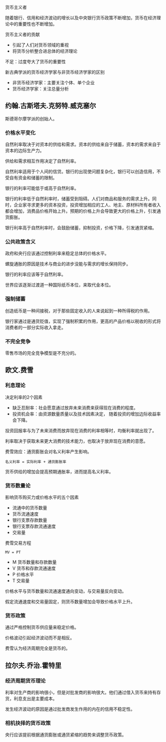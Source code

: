 
货币主义者

随着银行、信用和经济波动的增长以及中央银行货币政策不断增加，货币在经济理论中的重要性也不断增加。

货币主义者的贡献
+ 引起了人们对货币领域的重视
+ 将货币分析整合进总体的经济理论

不足：过度夸大了货币的重要性

新古典学派的货币经济学家与非货币经济学家的区别
+ 非货币经济学家：主要关注个体、单个企业
+ 货币经济学家：关注总量分析

## 约翰.古斯塔夫.克努特.威克塞尔

斯德哥尔摩学派的创始人。

### 价格水平变化

自然利率取决于对资本的供给和需求。资本的供给来自于储蓄，资本的需求来自于资本的边际生产力。

供给和需求相互作用决定了自然利率。

自然利率适用于个人间的信贷。银行的出现使问题复杂化，银行可以创造信用，不受自有资金和储蓄的限制。

银行的利率可能低于或高于自然利率。

银行的利率低于自然利率时，储蓄受到阻碍。人们对商品和服务的需求上升。同时，企业家寻求更多的资本投资，投资增加相应的工人、地主、原材料所有者收入都会增加，消费品价格开始上升。预期的价格上升会导致更大的价格上升，引发通货膨胀。

银行利率高于自然利率时，会鼓励储蓄，抑制投资，价格下降，引发通货紧缩。

### 公共政策含义

政府和央行应该通过控制利率来稳定总体的价格水平。

螺旋通胀的原因是技术与商业的进步没能与需求的增长保持同步。

银行的利率应该等于自然利率。

世界应该逐渐过渡道一种国际纸币本位，来取代金本位。

### 强制储蓄

创造纸币是一种间接税，对于那些固定收入的人来说起到一种所得税的作用。

银行家通过是通货贬值，实现了强制积累的作用，更高的产品价格以税收的形式将消费者的一部分实际收入拿走。

### 不完全竞争

零售市场的完全竞争模型是不充分的。

## 欧文.费雪

### 利息理论

决定利率的2个因素
+ 缺乏忍耐率：社会愿意通过放弃未来消费来获得现在消费的程度。
+ 投资机会率：由资源数量质量以及技术因素决定， 随着投资的增加边际收益率会下降。

投资回报率与为了未来消费而放弃现在消费的利率相等时，均衡利率就出现了。

利率取决于获取未来更大消费的技术能力，也取决于放弃现在消费的意愿。

费雪效应：通货膨胀会对名义利率产生影响。

```
名义利率 = 实际利率 + 通货膨胀率
```

货币供给的增加会提高预期通胀率，进而提高名义利率。

### 货币数量论

影响货币购买力或价格水平的五个因素
+ 流通中的货币数量
+ 货币流通速度
+ 银行支票存款数量
+ 银行支票存款流通速度
+ 交易量

费雪交易方程
```
MV = PT
```
+ M 货币数量和存款数量
+ V 货币和存款流通速度
+ P 价格水平
+ T 交易量

价格水平与货币数量和流通速度通向变动，与交易量反向变动。

假定流通速度和交易量固定，则货币数量增加会导致价格水平上升。

### 货币政策

通过严格控制货币供应量来稳定价格。

价格波动引起经济波动而不是相反。

费雪认为经济周期完全是货币的。

## 拉尔夫.乔治.霍特里

### 经济周期货币理论

利率对生产商的影响很小，但是对批发商的影响很大。他们通过借入货币来持有存货，利息支出是主要成本。

发生经济波动的原因是通过批发商发生作用的内在的信用不稳定性。

### 相机抉择的货币政策

央行应该提前根据通货膨胀或通货紧缩的趋势来调整货币政策。

